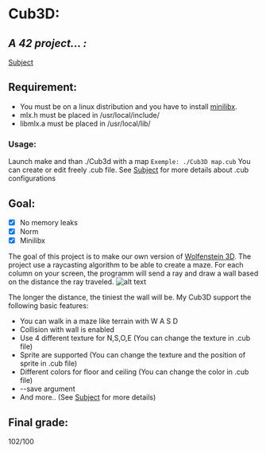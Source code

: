 # **Cub3D:** 
## ***A 42 project... :***
[Subject][1]
## Requirement:
- You must be on a linux distribution and you have to install [minilibx][2].
- mlx.h must be placed in /usr/local/include/
- libmlx.a must be placed in /usr/local/lib/
### Usage:
Launch make and than ./Cub3d with a map `Exemple: ./Cub3D map.cub`
You can create or edit freely .cub file. See [Subject][1] for more details about .cub configurations
## Goal:

- [x] No memory leaks
- [x] Norm
- [x] Minilibx

The goal of this project is to make our own version of [Wolfenstein 3D][3]. 
The project use a raycasting algorithm to be able to create a maze. For each column on your screen, the programm will send a ray and draw a wall based on the distance the ray traveled.
![alt text](https://lh3.googleusercontent.com/proxy/8BHxqEMdVFJPD3BKrODz9vBHNYyTbrSp9-EalggRZtpM0UOANPrScW7PRFTvRmxONcNfsCKHJotski3K7caZMVWvZI_0vRQZ2xssCQ4EYRe-AA)

The longer the distance, the tiniest the wall will be. My Cub3D support the following basic features:
- You can walk in a maze like terrain with W A S D
- Collision with wall is enabled
- Use 4 different texture for N,S,O,E (You can change the texture in .cub file)
- Sprite are supported (You can change the texture and the position of sprite in .cub file)
- Different colors for floor and ceiling (You can change the color in .cub file)
- --save argument
- And more.. (See [Subject][1] for more details)

## Final grade:
102/100

[1]: https://github.com/fleger42/cub3d/blob/master/cub3d.pdf
[2]: https://github.com/42Paris/minilibx-linux
[3]: https://fr.wikipedia.org/wiki/Wolfenstein_3D
